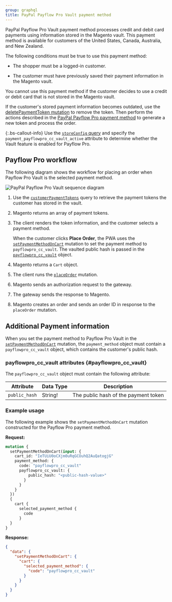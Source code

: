 ```yaml
---
group: graphql
title: PayPal Payflow Pro Vault payment method
---
```


PayPal Payflow Pro Vault payment method processes credit and debit card payments using information stored in the Magento vault. This payment method is available for customers of the United States, Canada, Australia, and New Zealand.

The following conditions must be true to use this payment method:

-  The shopper must be a logged-in customer.

-  The customer must have previously saved their payment information in the Magento vault.

You cannot use this payment method if the customer decides to use a credit or debit card that is not stored in the Magento vault.

If the customer's stored payment information becomes outdated, use the [deletePaymentToken mutation]({{page.baseurl}}/graphql/mutations/delete-payment-token.html) to remove the token. Then perform the actions described in the [PayPal Payflow Pro payment method]({{page.baseurl}}/graphql/) to generate a new token and process the order.

{:.bs-callout-info}
Use the [`storeConfig` query]({{page.baseurl}}/graphql/queries/store-config.html) and specify the `payment_payflowpro_cc_vault_active` attribute to determine whether the Vault feature is enabled for Payflow Pro.

## Payflow Pro workflow

The following diagram shows the workflow for placing an order when Payflow Pro Vault is the selected payment method.

![PayPal Payflow Pro Vault sequence diagram]({{site.baseurl}}/common/images/graphql/paypal-payflow-pro-vault.svg)

1. Use the [`customerPaymentTokens`]({{page.baseurl}}/graphql/queries/customer-payment-tokens.html) query to retrieve the payment tokens the customer has stored in the vault.

1. Magento returns an array of payment tokens.

1. The client renders the token information, and the customer selects a payment method.

   When the customer clicks **Place Order**, the PWA uses the [`setPaymentMethodOnCart`]({{page.baseurl}}/graphql/mutations/set-payment-method.html) mutation to set the payment method to `payflowpro_cc_vault`. The vaulted public hash is passed in the [`payflowpro_cc_vault`](#payflowpro_cc_vault) object.

1. Magento returns a `Cart` object.

1. The client runs the [`placeOrder`]({{page.baseurl}}/graphql/mutations/place-order.html) mutation.

1. Magento sends an authorization request to the gateway.

1. The gateway sends the response to Magento.

1. Magento creates an order and sends an order ID in response to the `placeOrder` mutation.

## Additional Payment information

When you set the payment method to Payflow Pro Vault in the [`setPaymentMethodOnCart`]({{page.baseurl}}/graphql/mutations/set-payment-method.html) mutation, the `payment_method` object must contain a `payflowpro_cc_vault` object, which contains the customer's public hash.

### payflowpro_cc_vault attributes {#payflowpro_cc_vault}

The `payflowpro_cc_vault` object must contain the following attribute:

Attribute |  Data Type | Description
--- | --- | ---
`public_hash` | String! | The public hash of the payment token

### Example usage

The following example shows the `setPaymentMethodOnCart` mutation constructed for the Payflow Pro payment method.

**Request:**

```graphql
mutation {
  setPaymentMethodOnCart(input: {
    cart_id: "IeTUiU0oCXjm0uRqGCOuhQ2AuQatogjG"
    payment_method: {
      code: "payflowpro_cc_vault"
      payflowpro_cc_vault: {
          public_hash: "<public-hash-value>"
        }
      }
    }
  })
  {
    cart {
      selected_payment_method {
        code
      }
  }
}
```

**Response:**

```json
{
  "data": {
    "setPaymentMethodOnCart": {
      "cart": {
        "selected_payment_method": {
          "code": "payflowpro_cc_vault"
        }
      }
    }
  }
}
```
